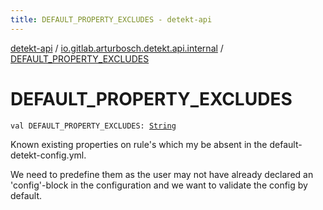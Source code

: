 ```yaml
---
title: DEFAULT_PROPERTY_EXCLUDES - detekt-api
---
```


[detekt-api](../index.html) / [io.gitlab.arturbosch.detekt.api.internal](index.html) / [DEFAULT_PROPERTY_EXCLUDES](./-d-e-f-a-u-l-t_-p-r-o-p-e-r-t-y_-e-x-c-l-u-d-e-s.html)

# DEFAULT_PROPERTY_EXCLUDES

`val DEFAULT_PROPERTY_EXCLUDES: `[`String`](https://kotlinlang.org/api/latest/jvm/stdlib/kotlin/-string/index.html)

Known existing properties on rule's which my be absent in the default-detekt-config.yml.

We need to predefine them as the user may not have already declared an 'config'-block
in the configuration and we want to validate the config by default.

